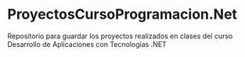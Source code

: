 # ProyectosCursoProgramacion.Net
Repositorio para guardar los proyectos realizados en clases del curso Desarrollo de Aplicaciones con Tecnologías .NET
